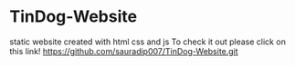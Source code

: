 # TinDog-Website
static website created with html css and js
To check it out please click on this link!
https://github.com/sauradip007/TinDog-Website.git
